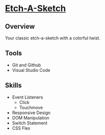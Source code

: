 # [Etch-A-Sketch](https://zach-adcock.github.io/Etch-A-Sketch/)

## Overview
Your classic etch-a-sketch with a colorful twist.


## Tools
- Git and Github
- Visual Studio Code

## Skills
- Event Listeners
    - Click
    - Touchmove
- Responsive Design
- DOM Manipulation
- Switch Statement
- CSS Flex
